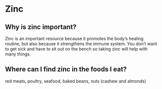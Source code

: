 # Zinc

## Why is zinc important?
Zinc is an important resource because it promotes the body’s healing routine, but also because it strengthens the immune system. 
You don’t want to get sick and have to sit out on the bench so taking zinc will help with many things.

## Where can I find zinc in the foods I eat?
red meats, poultry, seafood, baked beans, nuts (cashew and almonds)
